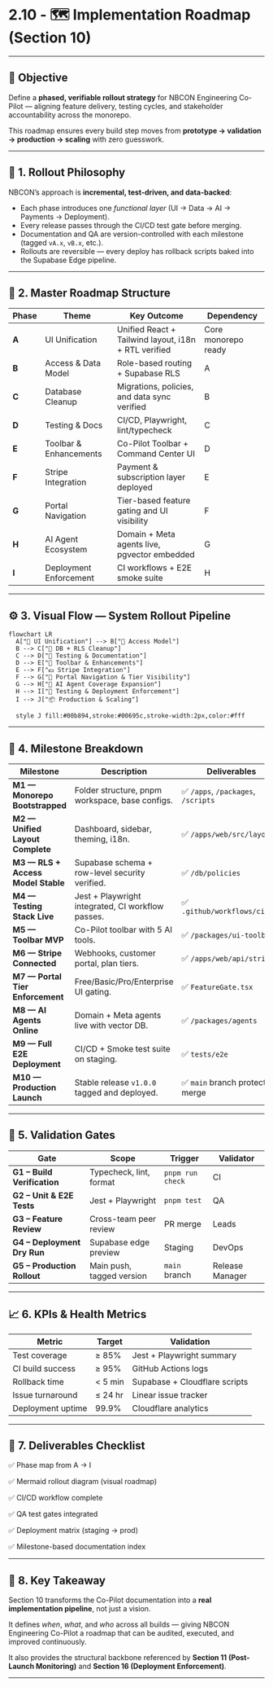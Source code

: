 # 2.10 - 🗺️ Implementation Roadmap (Section 10)

---

## 🎯 Objective

Define a **phased, verifiable rollout strategy** for NBCON Engineering Co-Pilot — aligning feature delivery, testing cycles, and stakeholder accountability across the monorepo.

This roadmap ensures every build step moves from **prototype → validation → production → scaling** with zero guesswork.

---

## 🧩 1. Rollout Philosophy

NBCON’s approach is **incremental, test-driven, and data-backed**:

- Each phase introduces one *functional layer* (UI → Data → AI → Payments → Deployment).
- Every release passes through the CI/CD test gate before merging.
- Documentation and QA are version-controlled with each milestone (tagged `vA.x`, `vB.x`, etc.).
- Rollouts are reversible — every deploy has rollback scripts baked into the Supabase Edge pipeline.

---

## 🧱 2. Master Roadmap Structure

| Phase | Theme | Key Outcome | Dependency |
| --- | --- | --- | --- |
| **A** | UI Unification | Unified React + Tailwind layout, i18n + RTL verified | Core monorepo ready |
| **B** | Access & Data Model | Role-based routing + Supabase RLS | A |
| **C** | Database Cleanup | Migrations, policies, and data sync verified | B |
| **D** | Testing & Docs | CI/CD, Playwright, lint/typecheck | C |
| **E** | Toolbar & Enhancements | Co-Pilot Toolbar + Command Center UI | D |
| **F** | Stripe Integration | Payment & subscription layer deployed | E |
| **G** | Portal Navigation | Tier-based feature gating and UI visibility | F |
| **H** | AI Agent Ecosystem | Domain + Meta agents live, pgvector embedded | G |
| **I** | Deployment Enforcement | CI workflows + E2E smoke suite | H |

---

## ⚙️ 3. Visual Flow — System Rollout Pipeline

```mermaid
flowchart LR
  A["🎨 UI Unification"] --> B["🔐 Access Model"]
  B --> C["🧩 DB + RLS Cleanup"]
  C --> D["🧪 Testing & Documentation"]
  D --> E["🧰 Toolbar & Enhancements"]
  E --> F["💵 Stripe Integration"]
  F --> G["🧭 Portal Navigation & Tier Visibility"]
  G --> H["🤖 AI Agent Coverage Expansion"]
  H --> I["🚀 Testing & Deployment Enforcement"]
  I --> J["📦 Production & Scaling"]

  style J fill:#00b894,stroke:#00695c,stroke-width:2px,color:#fff

```

---

## 🧠 4. Milestone Breakdown

| Milestone | Description | Deliverables |
| --- | --- | --- |
| **M1 — Monorepo Bootstrapped** | Folder structure, pnpm workspace, base configs. | ✅ `/apps`, `/packages`, `/scripts` |
| **M2 — Unified Layout Complete** | Dashboard, sidebar, theming, i18n. | ✅ `/apps/web/src/layouts` |
| **M3 — RLS + Access Model Stable** | Supabase schema + row-level security verified. | ✅ `/db/policies` |
| **M4 — Testing Stack Live** | Jest + Playwright integrated, CI workflow passes. | ✅ `.github/workflows/ci.yml` |
| **M5 — Toolbar MVP** | Co-Pilot toolbar with 5 AI tools. | ✅ `/packages/ui-toolbar` |
| **M6 — Stripe Connected** | Webhooks, customer portal, plan tiers. | ✅ `/apps/web/api/stripe` |
| **M7 — Portal Tier Enforcement** | Free/Basic/Pro/Enterprise UI gating. | ✅ `FeatureGate.tsx` |
| **M8 — AI Agents Online** | Domain + Meta agents live with vector DB. | ✅ `/packages/agents` |
| **M9 — Full E2E Deployment** | CI/CD + Smoke test suite on staging. | ✅ `tests/e2e` |
| **M10 — Production Launch** | Stable release `v1.0.0` tagged and deployed. | ✅ `main` branch protected merge |

---

## 🧮 5. Validation Gates

| Gate | Scope | Trigger | Validator |
| --- | --- | --- | --- |
| **G1 – Build Verification** | Typecheck, lint, format | `pnpm run check` | CI |
| **G2 – Unit & E2E Tests** | Jest + Playwright | `pnpm test` | QA |
| **G3 – Feature Review** | Cross-team peer review | PR merge | Leads |
| **G4 – Deployment Dry Run** | Supabase edge preview | Staging | DevOps |
| **G5 – Production Rollout** | Main push, tagged version | `main` branch | Release Manager |

---

## 📈 6. KPIs & Health Metrics

| Metric | Target | Validation |
| --- | --- | --- |
| Test coverage | ≥ 85% | Jest + Playwright summary |
| CI build success | ≥ 95% | GitHub Actions logs |
| Rollback time | < 5 min | Supabase + Cloudflare scripts |
| Issue turnaround | ≤ 24 hr | Linear issue tracker |
| Deployment uptime | 99.9% | Cloudflare analytics |

---

## 🧾 7. Deliverables Checklist

✅ Phase map from A → I

✅ Mermaid rollout diagram (visual roadmap)

✅ CI/CD workflow complete

✅ QA test gates integrated

✅ Deployment matrix (staging → prod)

✅ Milestone-based documentation index

---

## 🧩 8. Key Takeaway

Section 10 transforms the Co-Pilot documentation into a **real implementation pipeline**, not just a vision.

It defines *when*, *what*, and *who* across all builds — giving NBCON Engineering Co-Pilot a roadmap that can be audited, executed, and improved continuously.

It also provides the structural backbone referenced by **Section 11 (Post-Launch Monitoring)** and **Section 16 (Deployment Enforcement)**.

---
